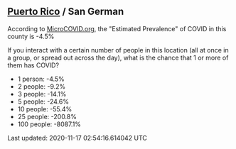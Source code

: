 
## [Puerto Rico](/united-states/puerto-rico) / San German

According to [MicroCOVID.org](http://microcovid.org),
the "Estimated Prevalence" of COVID in this county is -4.5%

If you interact with a certain number of people in this location
(all at once in a group, or spread out across the day), what is the chance that
1 or more of them has COVID?

- 1 person: -4.5%
- 2 people: -9.2%
- 3 people: -14.1%
- 5 people: -24.6%
- 10 people: -55.4%
- 25 people: -200.8%
- 100 people: -8087.1%

Last updated: 2020-11-17 02:54:16.614042 UTC
